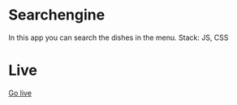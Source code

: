 # Searchengine
In this app you can search the dishes in the menu. Stack: JS, CSS

# Live
[Go live](https://searchengineejdam.netlify.app)
